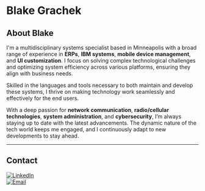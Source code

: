 # Blake Grachek
## About Blake

I'm a multidisciplinary systems specialist based in Minneapolis with a broad range of experience in **ERPs**, **IBM systems**, **mobile device management**, and **UI customization**. I focus on solving complex technological challenges and optimizing system efficiency across various platforms, ensuring they align with business needs.

Skilled in the languages and tools necessary to both maintain and develop these systems, I thrive on making technology work seamlessly and effectively for the end users. 

With a deep passion for **network communication**, **radio/cellular technologies**, **system administration**, and **cybersecurity**, I’m always staying up to date with the latest advancements. The dynamic nature of the tech world keeps me engaged, and I continuously adapt to new developments to stay ahead.

---

## Contact

[![LinkedIn](https://img.shields.io/badge/LinkedIn-Profile-blue?style=flat&logo=linkedin)](https://www.linkedin.com/in/blakegrachek)
<br>
<a href="mailto:b.m.grachek@gmail.com">
    <img src="https://img.shields.io/badge/Email-b.m.grachek@gmail.com-blue?style=flat&logo=gmail&logoColor=white" alt="Email" />
</a>

